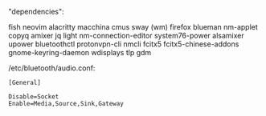 "dependencies":

fish
neovim
alacritty
macchina
cmus
sway (wm)
firefox
blueman
nm-applet
copyq
amixer
jq
light
nm-connection-editor
system76-power
alsamixer
upower
bluetoothctl
protonvpn-cli
nmcli
fcitx5
fcitx5-chinese-addons
gnome-keyring-daemon
wdisplays
tlp
gdm



/etc/bluetooth/audio.conf:

```
[General]

Disable=Socket
Enable=Media,Source,Sink,Gateway
```

